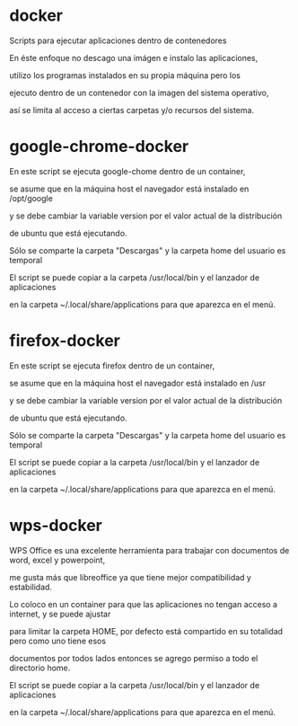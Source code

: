 # docker

Scripts para ejecutar aplicaciones dentro de contenedores

En éste enfoque no descago una imágen e instalo las aplicaciones,

utilizo los programas instalados en su propia máquina pero los 

ejecuto dentro de un contenedor con la imagen del sistema operativo, 

así se limita al acceso a ciertas carpetas y/o recursos del sistema.

# google-chrome-docker

En este script se ejecuta google-chome dentro de un container,

se asume que en la máquina host el navegador está instalado en /opt/google

y se debe cambiar la variable version por el valor actual de la distribución

de ubuntu que está ejecutando.

Sólo se comparte la carpeta "Descargas" y la carpeta home del usuario es temporal

El script se puede copiar a la carpeta /usr/local/bin y el lanzador de aplicaciones

en la carpeta ~/.local/share/applications para que aparezca en el menú.

# firefox-docker

En este script se ejecuta firefox dentro de un container,

se asume que en la máquina host el navegador está instalado en /usr

y se debe cambiar la variable version por el valor actual de la distribución

de ubuntu que está ejecutando.

Sólo se comparte la carpeta "Descargas" y la carpeta home del usuario es temporal

El script se puede copiar a la carpeta /usr/local/bin y el lanzador de aplicaciones

en la carpeta ~/.local/share/applications para que aparezca en el menú.

# wps-docker

WPS Office es una excelente herramienta para trabajar con documentos de word, excel y powerpoint,

me gusta más que libreoffice ya que tiene mejor compatibilidad y estabilidad.

Lo coloco en un container para que las aplicaciones no tengan acceso a internet, y se puede ajustar 

para limitar la carpeta HOME, por defecto está compartido en su totalidad pero como uno tiene esos

documentos por todos lados entonces se agrego permiso a todo el directorio home.

El script se puede copiar a la carpeta /usr/local/bin y el lanzador de aplicaciones

en la carpeta ~/.local/share/applications para que aparezca en el menú.


